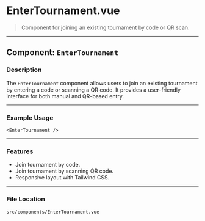 # EnterTournament.vue

> Component for joining an existing tournament by code or QR scan.

---

## Component: `EnterTournament`

### Description

The `EnterTournament` component allows users to join an existing tournament by entering a code or scanning a QR code. It provides a user-friendly interface for both manual and QR-based entry.

---

### Example Usage

```vue
<EnterTournament />
```

---

### Features

- Join tournament by code.
- Join tournament by scanning QR code.
- Responsive layout with Tailwind CSS.

---

### File Location

`src/components/EnterTournament.vue`